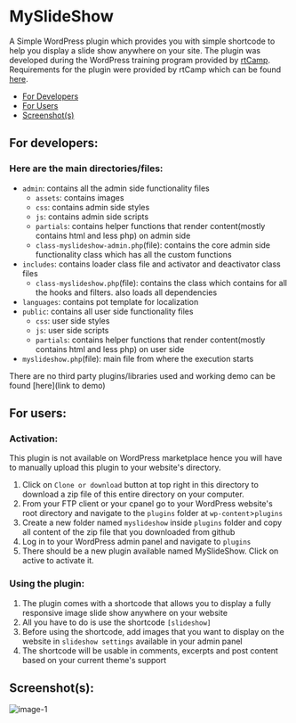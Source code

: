 # MySlideShow
A Simple WordPress plugin which provides you with simple shortcode to help you display a slide show anywhere on your site.
The plugin was developed during the WordPress training program provided by [rtCamp](https://rtcamp.com/). Requirements for the plugin 
were provided by rtCamp which can be found [here](https://github.com/rtCamp/hiring-assignments/tree/master/WordPress-Engineer#challenge-2a-wordpress-slideshow-plugin).

- [For Developers](https://github.com/Tan-007/myslideshow#for-developers)
- [For Users](https://github.com/Tan-007/myslideshow#for-users)
- [Screenshot(s)](https://github.com/Tan-007/myslideshow#screenshots)

## For developers: 
### Here are the main directories/files:
- `admin`: contains all the admin side functionality files
  - `assets`: contains images
  - `css`: contains admin side styles
  - `js`: contains admin side scripts
  - `partials`: contains helper functions that render content(mostly contains html and less php) on admin side
  - `class-myslideshow-admin.php`(file): contains the core admin side functionality class which has all the custom functions
- `includes`: contains loader class file and activator and deactivator class files
  - `class-myslideshow.php`(file): contains the class which contains for all the hooks and filters. also loads all dependencies
- `languages`: contains pot template for localization
- `public`: contains all user side functionality files
  - `css`: user side styles
  - `js`: user side scripts
  - `partials`: contains helper functions that render content(mostly contains html and less php) on user side
- `myslideshow.php`(file): main file from where the execution starts

There are no third party plugins/libraries used and working demo can be found [here](link to demo)

## For users:
### Activation: 
This plugin is not available on WordPress marketplace hence you will have to manually upload this plugin to your website's directory.
1. Click on `Clone or download` button at top right in this directory to download a zip file of this entire directory on your computer.
2. From your FTP client or your cpanel go to your WordPress website's root directory and navigate to the `plugins` folder at `wp-content`>`plugins`
3. Create a new folder named `myslideshow` inside `plugins` folder and copy all content of the zip file that you downloaded from github
4. Log in to your WordPress admin panel and navigate to `plugins`
5. There should be a new plugin available named MySlideShow. Click on active to activate it. 

### Using the plugin:
1. The plugin comes with a shortcode that allows you to display a fully responsive image slide show anywhere on your website
2. All you have to do is use the shortcode `[slideshow]`
3. Before using the shortcode, add images that you want to display on the website in `slideshow settings` available in your admin panel
4. The shortcode will be usable in comments, excerpts and post content based on your current theme's support

## Screenshot(s):
![image-1](https://i.imgur.com/Gq4p6Yl.jpg)
